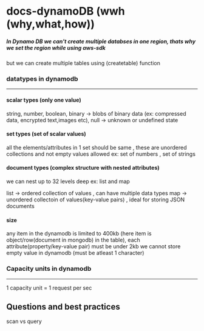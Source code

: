 # docs-dynamoDB (wwh (why,what,how))



##### In Dynamo DB we can't create multiple databses in one region, thats why we set the region while using aws-sdk
but we can create multiple tables using (createtable) function
### datatypes in dynamodb
 ------------
  #### scalar types (only one value)
  string,
  number,
  boolean, 
  binary -> blobs of binary data (ex: compressed data, encrypted text,images etc),
  null -> unknown or undefined state
  
  #### set types (set of scalar values)
  all the elements/attributes in 1 set should be same , these are unordered collections and not empty values allowed 
  ex: set of numbers , set of strings
  
  #### document types (complex structure with nested attributes)
  we can nest up to 32 levels deep
  ex: list and map
  
  list -> ordered collection of values , can have multiple data types
  map  -> unordered collectoin of values(key-value pairs) , ideal for storing JSON documents
  
  
#### size  
 any item in the dynamodb is limited to 400kb (here item is object/row(document in mongodb) in the table), each attribute(property/key-value pair) must be under 2kb
 we cannot store empty value in dynamodb (must be atleast 1 character)

### Capacity units in dynamodb
 ------------
 1 capacity unit =  1 request per sec




Questions and best practices
---------------------------
scan vs query

